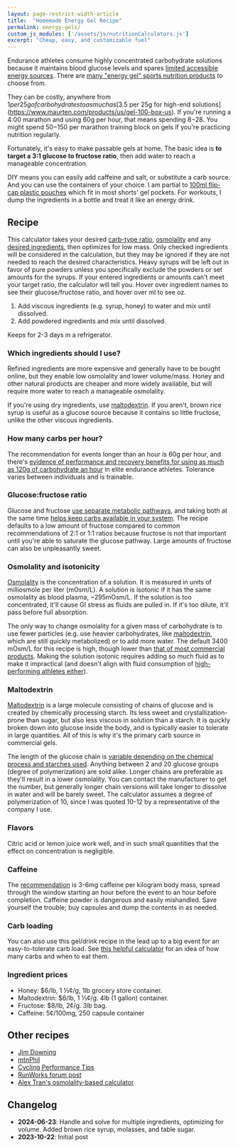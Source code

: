 ```yaml
---
layout: page-restrict-width-article
title:  "Homemade Energy Gel Recipe"
permalink: energy-gels/
custom_js_modules: ['/assets/js/nutritionCalculators.js']
excerpt: "Cheap, easy, and customizable fuel"
---
```


Endurance athletes consume highly concentrated carbohydrate solutions because it maintains blood glucose levels and spares [limited accessible energy sources](https://doi.org/10.1093%2Fnutrit%2Fnuy001). There are [many "energy gel" sports nutrition products](https://www.researchgate.net/profile/Xuguang-Zhang-2/publication/277081684_Extreme_Variation_of_Nutritional_Composition_and_Osmolality_of_Commercially_Available_Carbohydrate_Energy_Gel/links/557971f508aeb6d8c020255c/Extreme-Variation-of-Nutritional-Composition-and-Osmolality-of-Commercially-Available-Carbohydrate-Energy-Gel.pdf) to choose from.

They can be costly, anywhere from $1 per 25g of carbohydrates to as much as [$3.5 per 25g for high-end solutions](https://www.maurten.com/products/us/gel-100-box-us). If you're running a 4:00 marathon and using 60g per hour, that means spending $8-$28. You might spend $50-$150 per marathon training block on gels if you're practicing nutrition regularly.

Fortunately, it's easy to make passable gels at home. The basic idea is **to target a 3:1 glucose to fructose ratio**, then add water to reach a manageable concentration.

DIY means you can easily add caffeine and salt, or substitute a carb source. And you can use the containers of your choice. I am partial to [100ml flip-cap plastic pouches](https://www.amazon.com/s?k=100ml+plastic+flasks+concealable) which fit in most shorts' gel pockets. For workouts, I dump the ingredients in a bottle and treat it like an energy drink.

## Recipe

This calculator takes your desired [carb-type ratio](#glucosefructose-ratio), [osmolality](#osmolality-and-isotonicity) and any [desired ingredients](#which-ingredients-should-i-use), then optimizes for low mass. Only checked ingredients will be considered in the calculation, but they may be ignored if they are not needed to reach the desired characteristics. Heavy syrups will be left out in favor of pure powders unless you specifically exclude the powders or set amounts for the syrups. If your entered ingredients or amounts can't meet your target ratio, the calculator will tell you. Hover over ingredient names to see their glucose/fructose ratio, and hover over ml to see oz.

<div class="card mb-3">
    <div class="card-body">
        <gel-recipe-calculator ></gel-recipe-calculator>
    </div>
</div>


1. Add viscous ingredients (e.g. syrup, honey) to water and mix until dissolved. 
2. Add powdered ingredients and mix until dissolved. 

Keeps for 2-3 days in a refrigerator.

### Which ingredients should I use?

Refined ingredients are more expensive and generally have to be bought online, but they enable low osmolality and lower volume/mass. Honey and other natural products are cheaper and more widely available, but will require more water to reach a manageable osmolality. 

If you're using dry ingredients, use [maltodextrin](#maltodextrin). If you aren't, brown rice syrup is useful as a glucose source because it contains so little fructose, unlike the other viscous ingredients.

### How many carbs per hour?

The recommendation for events longer than an hour is 60g per hour, and there's [evidence of performance and recovery benefits for using as much as 120g of carbohydrate an hour](https://www.mdpi.com/2072-6643/12/5/1367) in elite endurance athletes. Tolerance varies between individuals and is trainable.

### Glucose:fructose ratio

Glucose and fructose [use separate metabolic pathways](https://www.mysportscience.com/post/2015/05/14/carb-mixes-and-benefits), and taking both at the same time [helps keep carbs available in your system](https://physoc.onlinelibrary.wiley.com/doi/10.1113/JP277116). The recipe defaults to a low amount of fructose compared to common recommendations of 2:1 or 1:1 ratios because fructose is not that important until you're able to saturate the glucose pathway. Large amounts of fructose can also be unpleasantly sweet.

### Osmolality and isotonicity

[Osmolality](https://en.wikipedia.org/wiki/Osmotic_concentration) is the concentration of a solution. It is measured in units of milliosmole per liter (mOsm/L). A solution is isotonic if it has the same osmolality as blood plasma, ~295mOsm/L. If the solution is too concentrated, it'll cause GI stress as fluids are pulled in. If it's too dilute, it'll pass before full absorption.

 The only way to change osmolality for a given mass of carbohydrate is to use fewer particles (e.g. use heavier carbohydrates, like [maltodextrin](#maltodextrin), which are still quickly metabolized) or to add more water. The default 3400 mOsm/L for this recipe is high, though lower than [that of most commercial products](https://www.researchgate.net/publication/277081684_Extreme_Variation_of_Nutritional_Composition_and_Osmolality_of_Commercially_Available_Carbohydrate_Energy_Gel). Making the solution isotonic requires adding so much fluid as to make it impractical (and doesn't align with fluid consumption of [high-performing athletes either](https://pubmed.ncbi.nlm.nih.gov/22450589/)).

### Maltodextrin

[Maltodextrin](https://en.wikipedia.org/wiki/Maltodextrin) is a large molecule consisting of chains of glucose and is created by chemically processing starch. Its less sweet and crystallization-prone than sugar, but also less viscous in solution than a starch. It is quickly broken down into glucose inside the body, and is typically easier to tolerate in large quantities. All of this is why it's the primary carb source in commercial gels.

The length of the glucose chain is [variable depending on the chemical process and starches used](https://www.naturalproductsinsider.com/specialty-nutrients/making-the-most-of-maltodextrins). Anything between 2 and 20 glucose groups (degree of polymerization) are sold alike. Longer chains are preferable as they'll result in a lower osmolality. You can contact the manufacturer to get the number, but generally longer chain versions will take longer to dissolve in water and will be barely sweet. The calculator assumes a degree of polymerization of 10, since I was quoted 10-12 by a representative of the company I use.

### Flavors

Citric acid or lemon juice work well, and in such small quantities that the effect on concentration is negligible.

### Caffeine

The [recommendation](https://doi.org/10.3390%2Fnu15010148) is 3-6mg caffeine per kilogram body mass, spread through the window starting an hour before the event to an hour before completion. Caffeine powder is dangerous and easily mishandled. Save yourself the trouble; buy capsules and dump the contents in as needed.

<div class="card mb-3">
    <div class="card-body">
        <caffeine-calculator></caffeine-calculator>
    </div>
</div>

### Carb loading

You can also use this gel/drink recipe in the lead up to a big event for an easy-to-tolerate carb load. See [this helpful calculator](https://www.featherstonenutrition.com/carb-loading) for an idea of how many carbs and when to eat them.

### Ingredient prices

* Honey: $6/lb, 1 ⅓¢/g, 1lb grocery store container.
* Maltodextrin: $6/lb, 1 ⅓¢/g. 4lb (1 gallon) container.
* Fructose: $8/lb, 2¢/g. 3lb bag.
* Caffeine: 5¢/100mg, 250 capsule container

## Other recipes

* [Jim Downing](https://www.jimdowning.org/articles/diy-endurance-carbs/)
* [mtnPhil](http://mtnphil.com/GU.html)
* [Cycling Performance Tips](https://www.cptips.com/gelown.htm)
* [RunWorks forum post](http://www.runworks.com/about102.html)
* [Alex Tran's osmolality-based calculator](https://www.alextran.org/tonicity-calculator/)

## Changelog

* **2024-06-23**: Handle and solve for multiple ingredients, optimizing for volume. Added brown rice syrup, molasses, and table sugar.
* **2023-10-22**: Initial post